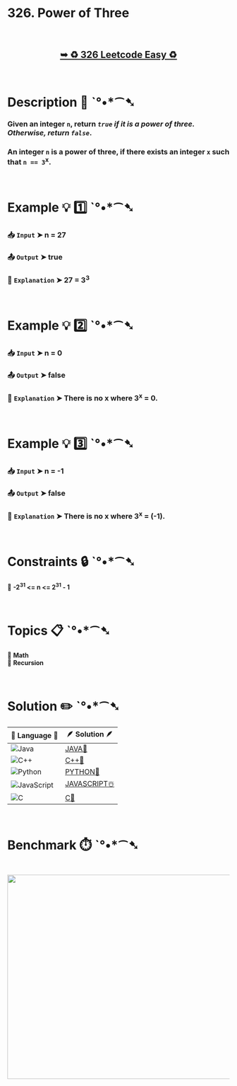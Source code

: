 # 326. Power of Three

</br>

<h2 align="center"> 

<a href="https://leetcode.com/problems/power-of-three/description/"><strong>➥ ♻️ 326 Leetcode Easy ♻️ </strong></a>
</h2>

</br>

# Description 📜 ˋ°•*⁀➷

### Given an integer `n`, return *`true` if it is a power of three. Otherwise, return `false`*.

### An integer `n` is a power of three, if there exists an integer `x` such that `n == 3`<sup>x</sup>.

</br>

# Example 💡 1️⃣ ˋ°•*⁀➷

  ### 📥 `Input`  ➤ n = 27

  ### 📤 `Output`  ➤  true

  ### 🔦 `Explanation`  ➤ 27 = 3<sup>3</sup>

</br>

# Example 💡 2️⃣ ˋ°•*⁀➷

  ### 📥 `Input` ➤  n = 0

  ### 📤 `Output`  ➤ false

  ### 🔦 `Explanation` ➤ There is no x where 3<sup>x</sup> = 0.


</br>

# Example 💡 3️⃣ ˋ°•*⁀➷

  ### 📥 `Input` ➤ n = -1

  ### 📤 `Output`  ➤ false

  ### 🔦 `Explanation`  ➤ There is no x where 3<sup>x</sup> = (-1).

</br>

# Constraints 🔒 ˋ°•*⁀➷

🔹 **-2<sup>31</sup> <= n <= 2<sup>31</sup> - 1** </br>

</br>

# Topics 📋 ˋ°•*⁀➷

🔸 **Math**  </br>
🔸 **Recursion**  </br>

</br>

# Solution ✏️ ˋ°•*⁀➷

| 📒 Language 📒  | 🪶 Solution 🪶 |
| ------------- | ------------- |
|  ![Java](https://img.shields.io/badge/java-%23ED8B00.svg?style=for-the-badge&logo=openjdk&logoColor=white)  | [JAVA🍁](https://github.com/Prakhar-002/LEETCODE/blob/main/%F0%9F%8E%AD%20LEVEL%20wise%20que%20with%20solution%20%F0%9F%8E%AF/%E2%99%BB%EF%B8%8F%20Easy%E2%99%BB%EF%B8%8F/%E2%99%BB%EF%B8%8F%20Easy%20326.%20Power%20of%20Three%20%E2%98%83%EF%B8%8F%20%F0%9F%8D%81%20%F0%9F%8D%B0%20%20%F0%9F%8E%B2%20%F0%9F%92%96/%F0%9F%8D%81JAVA%20-%20326.%20Power%20of%20Three.java) |
|  ![C++](https://img.shields.io/badge/c++-%2300599C.svg?style=for-the-badge&logo=c%2B%2B&logoColor=white)  | [C++🎲](https://github.com/Prakhar-002/LEETCODE/blob/main/%F0%9F%8E%AD%20LEVEL%20wise%20que%20with%20solution%20%F0%9F%8E%AF/%E2%99%BB%EF%B8%8F%20Easy%E2%99%BB%EF%B8%8F/%E2%99%BB%EF%B8%8F%20Easy%20326.%20Power%20of%20Three%20%E2%98%83%EF%B8%8F%20%F0%9F%8D%81%20%F0%9F%8D%B0%20%20%F0%9F%8E%B2%20%F0%9F%92%96/%F0%9F%8E%B2CPP%20-%20326.%20Power%20of%20Three.cpp)  |
|  ![Python](https://img.shields.io/badge/python-3670A0?style=for-the-badge&logo=python&logoColor=ffdd54)    | [PYTHON🍰](https://github.com/Prakhar-002/LEETCODE/blob/main/%F0%9F%8E%AD%20LEVEL%20wise%20que%20with%20solution%20%F0%9F%8E%AF/%E2%99%BB%EF%B8%8F%20Easy%E2%99%BB%EF%B8%8F/%E2%99%BB%EF%B8%8F%20Easy%20326.%20Power%20of%20Three%20%E2%98%83%EF%B8%8F%20%F0%9F%8D%81%20%F0%9F%8D%B0%20%20%F0%9F%8E%B2%20%F0%9F%92%96/%F0%9F%8D%B0PYTHON%20-%20326.%20Power%20of%20Three.py) |
| ![JavaScript](https://img.shields.io/badge/javascript-%23323330.svg?style=for-the-badge&logo=javascript&logoColor=%23F7DF1E)   | [JAVASCRIPT☃️](https://github.com/Prakhar-002/LEETCODE/blob/main/%F0%9F%8E%AD%20LEVEL%20wise%20que%20with%20solution%20%F0%9F%8E%AF/%E2%99%BB%EF%B8%8F%20Easy%E2%99%BB%EF%B8%8F/%E2%99%BB%EF%B8%8F%20Easy%20326.%20Power%20of%20Three%20%E2%98%83%EF%B8%8F%20%F0%9F%8D%81%20%F0%9F%8D%B0%20%20%F0%9F%8E%B2%20%F0%9F%92%96/%E2%98%83%EF%B8%8FJAVASCRIPT%20-%20326.%20Power%20of%20Three.js) |
|   ![C](https://img.shields.io/badge/c-%2300599C.svg?style=for-the-badge&logo=c&logoColor=white)   | [C💖](https://github.com/Prakhar-002/LEETCODE/blob/main/%F0%9F%8E%AD%20LEVEL%20wise%20que%20with%20solution%20%F0%9F%8E%AF/%E2%99%BB%EF%B8%8F%20Easy%E2%99%BB%EF%B8%8F/%E2%99%BB%EF%B8%8F%20Easy%20326.%20Power%20of%20Three%20%E2%98%83%EF%B8%8F%20%F0%9F%8D%81%20%F0%9F%8D%B0%20%20%F0%9F%8E%B2%20%F0%9F%92%96/%F0%9F%92%96C%20-%20326.%20Power%20of%20Three.c)  |

</br>

# Benchmark ⏱️ ˋ°•*⁀➷

<h1  align="center" >

<img src ="https://github.com/user-attachments/assets/3fe81e83-05ac-4483-996c-218de035ca76" width = "700px" height="462px" />

</h1>
